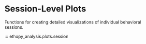 # Session-Level Plots

Functions for creating detailed visualizations of individual behavioral sessions.

::: ethopy_analysis.plots.session